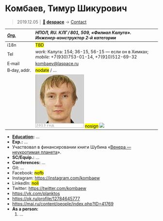 # Комбаев, Тимур Шикурович
> 2019.12.05 ┊ **[🚀](../index/index.md) [despace](index.md)** → [Contact](contact.md)

|*[Org.](contact.md)*|*НПОЛ, RU. КЛГ / 801, 509, «Филиал Калуга». Инженер‑конструктор 2‑й категории*|
|:--|:--|
|i18n| <mark>TBD</mark> |
|Tel| *work:* Калуга: 154; 36-15, 56-15 — если он в Химках; *mobile:* +7(930)753-01-14, +7(910)512-69-32 |
|E‑mail| <kombaev@laspace.ru> |
|B‑day, addr.| <mark>nodate</mark> / … |
|| [![](f/contact/k/kombaev_001_photo_thumb.jpg)](f/contact/k/kombaev_001_photo.jpg) <mark>nosign</mark> [![](f/contact//_001_sign_thumb.jpg)](f/contact//_001_sign.png) |

   - **[Education](edu.md):** …
   - **Exp.:** …
   - Участвовал в финансировании книги Шубина «[Венера — неукротимая планета](book_shubin_veneranp.md)».
   - **SC/Equip.:** …
   - **Conferences:** …
   - Git: …
   - Facebook: <mark>nofb</mark>
   - Instagram: <https://instagram.com/kombaew>
   - LinkedIn: <mark>noli</mark>
   - Twitter: <https://twitter.com/kombaew>
   - <https://vk.com/planktos>
   - <https://ok.ru/profile/12784645777>
   - <https://mai.ru/content/people/index.php?ID=41769>
   - **As a person:**
      1. …
